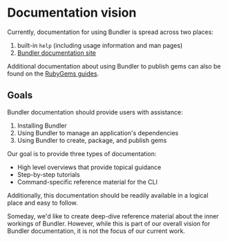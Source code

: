 # Documentation vision

Currently, documentation for using Bundler is spread across two places:

1. built-in `help` (including usage information and man pages)
2. [Bundler documentation site](https://bundler.io)

Additional documentation about using Bundler to publish gems can also be found on the [RubyGems guides](http://guides.rubygems.org/).

## Goals

Bundler documentation should provide users with assistance:

1. Installing Bundler
2. Using Bundler to manage an application's dependencies
3. Using Bundler to create, package, and publish gems

Our goal is to provide three types of documentation:

* High level overviews that provide topical guidance
* Step-by-step tutorials
* Command-specific reference material for the CLI

Additionally, this documentation should be readily available in a logical place and easy to follow.

Someday, we'd like to create deep-dive reference material about the inner workings of Bundler. However, while this is part of our overall vision for Bundler documentation, it is not the focus of our current work.
